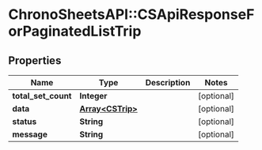 # ChronoSheetsAPI::CSApiResponseForPaginatedListTrip

## Properties
Name | Type | Description | Notes
------------ | ------------- | ------------- | -------------
**total_set_count** | **Integer** |  | [optional] 
**data** | [**Array&lt;CSTrip&gt;**](CSTrip.md) |  | [optional] 
**status** | **String** |  | [optional] 
**message** | **String** |  | [optional] 


